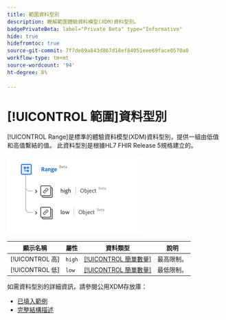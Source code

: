 ```yaml
---
title: 範圍資料型別
description: 瞭解範圍體驗資料模型(XDM)資料型別。
badgePrivateBeta: label="Private Beta" type="Informative"
hide: true
hidefromtoc: true
source-git-commit: 7f7de89a843d867d18ef84051eee69face0570a0
workflow-type: tm+mt
source-wordcount: '94'
ht-degree: 8%

---
```


# [!UICONTROL 範圍]資料型別

[!UICONTROL Range]是標準的體驗資料模型(XDM)資料型別，提供一組由低值和高值繫結的值。 此資料型別是根據HL7 FHIR Release 5規格建立的。

![範圍資料型別結構](../../images/data-types/healthcare/range.png)

| 顯示名稱 | 屬性 | 資料類型 | 說明 |
| --- | --- | --- | --- |
| [!UICONTROL 高] | `high` | [[!UICONTROL 簡單數量]](../healthcare/simple-quantity.md) | 最高限制。 |
| [!UICONTROL 低] | `low` | [[!UICONTROL 簡單數量]](../healthcare/simple-quantity.md) | 最低限制。 |

如需資料型別的詳細資訊，請參閱公用XDM存放庫：

* [已填入範例](https://github.com/adobe/xdm/blob/master/extensions/industry/healthcare/fhir/datatypes/range.example.1.json)
* [完整結構描述](https://github.com/adobe/xdm/blob/master/extensions/industry/healthcare/fhir/datatypes/range.schema.json)
